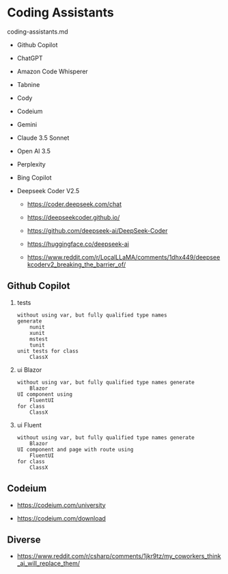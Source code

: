 # Coding Assistants

coding-assistants.md

*   Github Copilot

*   ChatGPT

*   Amazon Code Whisperer

*   Tabnine

*   Cody

*   Codeium

*   Gemini

*   Claude 3.5 Sonnet

*   Open AI 3.5

*   Perplexity

*   Bing Copilot

*   Deepseek Coder V2.5

    *   https://coder.deepseek.com/chat

    *   https://deepseekcoder.github.io/

    *   https://github.com/deepseek-ai/DeepSeek-Coder
    
    *   https://huggingface.co/deepseek-ai

    *   https://www.reddit.com/r/LocalLLaMA/comments/1dhx449/deepseekcoderv2_breaking_the_barrier_of/
    

## Github Copilot

1.  tests

    ```
    without using var, but fully qualified type names
    generate 
        nunit
        xunit
        mstest
        tunit
    unit tests for class 
        ClassX
    ```

2.  ui Blazor 

    ```
    without using var, but fully qualified type names generate 
        Blazor
    UI component using 
        FluentUI 
    for class 
        ClassX
    ```

3.  ui Fluent 

    ```
    without using var, but fully qualified type names generate 
        Blazor
    UI component and page with route using 
        FluentUI 
    for class 
        ClassX
    ```

## Codeium

*   https://codeium.com/university

*   https://codeium.com/download

## Diverse

*   https://www.reddit.com/r/csharp/comments/1jkr9tz/my_coworkers_think_ai_will_replace_them/

